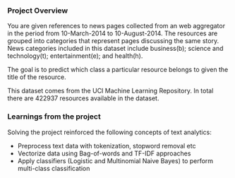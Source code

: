 ### Project Overview

 You are given references to news pages collected from an web aggregator in the period from 10-March-2014 to 10-August-2014. The resources are grouped into categories that represent pages discussing the same story. News categories included in this dataset include business(b); science and technology(t); entertainment(e); and health(h).

The goal is to predict which class a particular resource belongs to given the title of the resource.

This dataset comes from the UCI Machine Learning Repository. In total there are 422937 resources available in the dataset.


### Learnings from the project

 Solving the project reinforced the following concepts of text analytics:

- Preprocess text data with tokenization, stopword removal etc
- Vectorize data using Bag-of-words and TF-IDF approaches
- Apply classifiers (Logistic and Multinomial Naive Bayes) to perform multi-class classification


